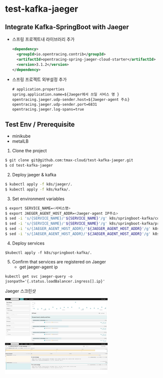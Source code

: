 # test-kafka-jaeger



## Integrate Kafka-SpringBoot with Jaeger

- 스프링 프로젝트내 라이브러리 추가

  ```xml
  <dependency>
  	<groupId>io.opentracing.contrib</groupId>
  	<artifactId>opentracing-spring-jaeger-cloud-starter</artifactId>
  	<version>3.1.2</version>
  </dependency>
  ```

- 스프링 프로젝트 외부설정 추가

  ```properties
  # application.properties
  spring.application.name=${Jaeger에서 쓰일 서비스 명 } 
  opentracing.jaeger.udp-sender.host=${Jaeger-agent 주소}
  opentracing.jaeger.udp-sender.port=6831
  opentracing.jaeger.log-spans=true
  ```



## Test Env / Prerequisite

- minikube
- metalLB

1. Clone the project

```bash
$ git clone git@github.com:tmax-cloud/test-kafka-jaeger.git
$ cd test-kafka-jaeger
```

2. Deploy jaeger & kafka

```bash
$ kubectl apply -f k8s/jaeger/.
$ kubectl apply -f k8s/kafka/.
```

3. Set environment variables

```bash
$ export SERVICE_NAME=<서비스명>
$ export JAEGER_AGENT_HOST_ADDR=<Jaeger-agent IP주소>
$ sed -i 's/{SERVICE_NAME}/'${SERVICE_NAME}'/g' k8s/springboot-kafka/cosnumer-deployment.yaml
$ sed -i 's/{SERVICE_NAME}/'${SERVICE_NAME}'/g' k8s/springboot-kafka/producer-deployment.yaml
$ sed -i 's/{JAEGER_AGENT_HOST_ADDR}/'${JAEGER_AGENT_HOST_ADDR}'/g' k8s/springboot-kafka/cosnumer-deployment.yaml
$ sed -i 's/{JAEGER_AGENT_HOST_ADDR}/'${JAEGER_AGENT_HOST_ADDR}'/g' k8s/springboot-kafka/producer-deployment.yaml
```

4. Deploy services

```
$kubectl apply -f k8s/springboot-kafka/.
```

5. Confirm that services are registered on Jaeger
   - get jaeger-agent ip

```
kubectl get svc jaeger-query -o jsonpath='{.status.loadBalancer.ingress[].ip}'
```

Jaeger 스크린샷 

<img src="./img/1.png" alt="ex_screenshot" style="zoom:33%;" />

<img src="./img/2.png" alt="ex_screenshot" style="zoom:33%;" />

